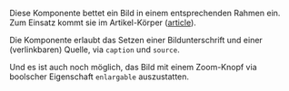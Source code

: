 Diese Komponente bettet ein Bild in einem entsprechenden Rahmen ein. Zum Einsatz kommt sie im Artikel-Körper ([article](#article)).

Die Komponente erlaubt das Setzen einer Bildunterschrift und einer (verlinkbaren) Quelle, via `caption` und `source`.

Und es ist auch noch möglich, das Bild mit einem Zoom-Knopf via boolscher Eigenschaft `enlargable` auszustatten. 

 